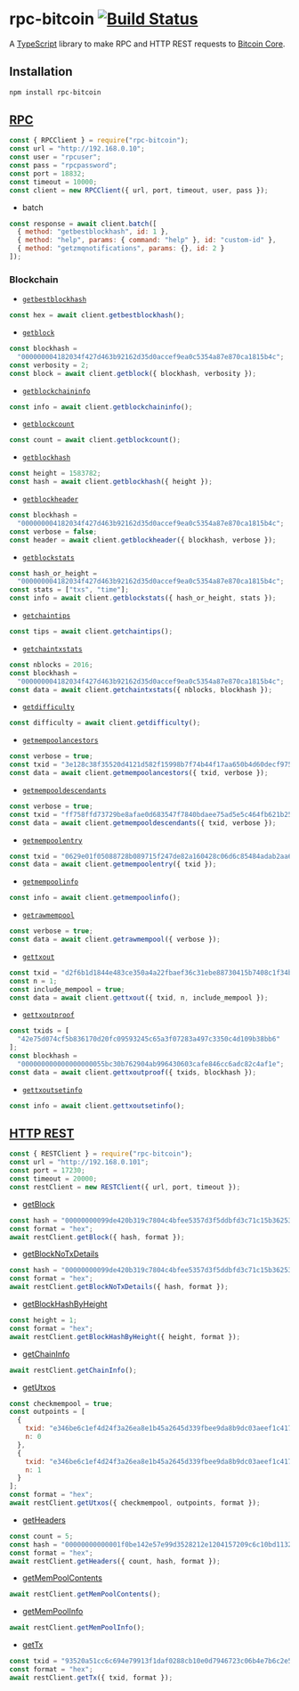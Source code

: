 # rpc-bitcoin [![Build Status](https://travis-ci.com/vansergen/rpc-bitcoin.svg?token=cg5dVMovG8Db6p5Qzzps&branch=master)](https://travis-ci.com/vansergen/rpc-bitcoin)

A [TypeScript](https://www.typescriptlang.org) library to make RPC and HTTP REST requests to [Bitcoin Core](https://bitcoin.org/en/bitcoin-core/).

## Installation

```bash
npm install rpc-bitcoin
```

## [RPC](https://bitcoin.org/en/developer-reference#remote-procedure-calls-rpcs)

```javascript
const { RPCClient } = require("rpc-bitcoin");
const url = "http://192.168.0.10";
const user = "rpcuser";
const pass = "rpcpassword";
const port = 18832;
const timeout = 10000;
const client = new RPCClient({ url, port, timeout, user, pass });
```

- batch

```javascript
const response = await client.batch([
  { method: "getbestblockhash", id: 1 },
  { method: "help", params: { command: "help" }, id: "custom-id" },
  { method: "getzmqnotifications", params: {}, id: 2 }
]);
```

### Blockchain

- [`getbestblockhash`](https://bitcoin.org/en/developer-reference#getbestblockhash)

```javascript
const hex = await client.getbestblockhash();
```

- [`getblock`](https://bitcoin.org/en/developer-reference#getblock)

```javascript
const blockhash =
  "000000004182034f427d463b92162d35d0accef9ea0c5354a87e870ca1815b4c";
const verbosity = 2;
const block = await client.getblock({ blockhash, verbosity });
```

- [`getblockchaininfo`](https://bitcoin.org/en/developer-reference#getblockchaininfo)

```javascript
const info = await client.getblockchaininfo();
```

- [`getblockcount`](https://bitcoin.org/en/developer-reference#getblockcount)

```javascript
const count = await client.getblockcount();
```

- [`getblockhash`](https://bitcoin.org/en/developer-reference#getblockhash)

```javascript
const height = 1583782;
const hash = await client.getblockhash({ height });
```

- [`getblockheader`](https://bitcoin.org/en/developer-reference#getblockheader)

```javascript
const blockhash =
  "000000004182034f427d463b92162d35d0accef9ea0c5354a87e870ca1815b4c";
const verbose = false;
const header = await client.getblockheader({ blockhash, verbose });
```

- [`getblockstats`](https://bitcoin.org/en/developer-reference#getblockstats)

```javascript
const hash_or_height =
  "000000004182034f427d463b92162d35d0accef9ea0c5354a87e870ca1815b4c";
const stats = ["txs", "time"];
const info = await client.getblockstats({ hash_or_height, stats });
```

- [`getchaintips`](https://bitcoin.org/en/developer-reference#getchaintips)

```javascript
const tips = await client.getchaintips();
```

- [`getchaintxstats`](https://bitcoin.org/en/developer-reference#getchaintxstats)

```javascript
const nblocks = 2016;
const blockhash =
  "000000004182034f427d463b92162d35d0accef9ea0c5354a87e870ca1815b4c";
const data = await client.getchaintxstats({ nblocks, blockhash });
```

- [`getdifficulty`](https://bitcoin.org/en/developer-reference#getdifficulty)

```javascript
const difficulty = await client.getdifficulty();
```

- [`getmempoolancestors`](https://bitcoin.org/en/developer-reference#getmempoolancestors)

```javascript
const verbose = true;
const txid = "3e128c38f35520d4121d582f15998b7f74b44f17aa650b4d60decf975e642b9a";
const data = await client.getmempoolancestors({ txid, verbose });
```

- [`getmempooldescendants`](https://bitcoin.org/en/developer-reference#getmempooldescendants)

```javascript
const verbose = true;
const txid = "ff758ffd73729be8afae0d683547f7840bdaee75ad5e5c464fb621b2509c366b";
const data = await client.getmempooldescendants({ txid, verbose });
```

- [`getmempoolentry`](https://bitcoin.org/en/developer-reference#getmempoolentry)

```javascript
const txid = "0629e01f05088728b089715f247de82a160428c06d6c85484adab2aa66574ace";
const data = await client.getmempoolentry({ txid });
```

- [`getmempoolinfo`](https://bitcoin.org/en/developer-reference#getmempoolinfo)

```javascript
const info = await client.getmempoolinfo();
```

- [`getrawmempool`](https://bitcoin.org/en/developer-reference#getrawmempool)

```javascript
const verbose = true;
const data = await client.getrawmempool({ verbose });
```

- [`gettxout`](https://bitcoin.org/en/developer-reference#gettxout)

```javascript
const txid = "d2f6b1d1844e483ce350a4a22fbaef36c31ebe88730415b7408c1f34b834fab5";
const n = 1;
const include_mempool = true;
const data = await client.gettxout({ txid, n, include_mempool });
```

- [`gettxoutproof`](https://bitcoin.org/en/developer-reference#gettxoutproof)

```javascript
const txids = [
  "42e75d074cf5b836170d20fc09593245c65a3f07283a497c3350c4d109b38bb6"
];
const blockhash =
  "000000000000000000055bc30b762904ab996430603cafe846cc6adc82c4af1e";
const data = await client.gettxoutproof({ txids, blockhash });
```

- [`gettxoutsetinfo`](https://bitcoin.org/en/developer-reference#gettxoutsetinfo)

```javascript
const info = await client.gettxoutsetinfo();
```

## [HTTP REST](https://bitcoin.org/en/developer-reference#http-rest)

```javascript
const { RESTClient } = require("rpc-bitcoin");
const url = "http://192.168.0.101";
const port = 17230;
const timeout = 20000;
const restClient = new RESTClient({ url, port, timeout });
```

- [getBlock](https://bitcoin.org/en/developer-reference#get-block)

```javascript
const hash = "00000000099de420b319c7804c4bfee5357d3f5ddbfd3c71c15b3625347792bf";
const format = "hex";
await restClient.getBlock({ hash, format });
```

- [getBlockNoTxDetails](https://bitcoin.org/en/developer-reference#get-blocknotxdetails)

```javascript
const hash = "00000000099de420b319c7804c4bfee5357d3f5ddbfd3c71c15b3625347792bf";
const format = "hex";
await restClient.getBlockNoTxDetails({ hash, format });
```

- [getBlockHashByHeight](https://bitcoin.org/en/developer-reference#get-blockhashbyheight)

```javascript
const height = 1;
const format = "hex";
await restClient.getBlockHashByHeight({ height, format });
```

- [getChainInfo](https://bitcoin.org/en/developer-reference#get-chaininfo)

```javascript
await restClient.getChainInfo();
```

- [getUtxos](https://bitcoin.org/en/developer-reference#get-getutxos)

```javascript
const checkmempool = true;
const outpoints = [
  {
    txid: "e346be6c1ef4d24f3a26ea8e1b45a2645d339fbee9da8b9dc03aeef1c4179716",
    n: 0
  },
  {
    txid: "e346be6c1ef4d24f3a26ea8e1b45a2645d339fbee9da8b9dc03aeef1c4179716",
    n: 1
  }
];
const format = "hex";
await restClient.getUtxos({ checkmempool, outpoints, format });
```

- [getHeaders](https://bitcoin.org/en/developer-reference#get-headers)

```javascript
const count = 5;
const hash = "00000000000001f0be142e57e99d3528212e1204157209c6c10bd11326cc5b35";
const format = "hex";
await restClient.getHeaders({ count, hash, format });
```

- [getMemPoolContents](https://bitcoin.org/en/developer-reference#get-mempoolcontents)

```javascript
await restClient.getMemPoolContents();
```

- [getMemPoolInfo](https://bitcoin.org/en/developer-reference#get-mempoolinfo)

```javascript
await restClient.getMemPoolInfo();
```

- [getTx](https://bitcoin.org/en/developer-reference#get-tx)

```javascript
const txid = "93520a51cc6c694e79913f1daf0288cb10e0d7946723c06b4e7b6c2e5b057933";
const format = "hex";
await restClient.getTx({ txid, format });
```
